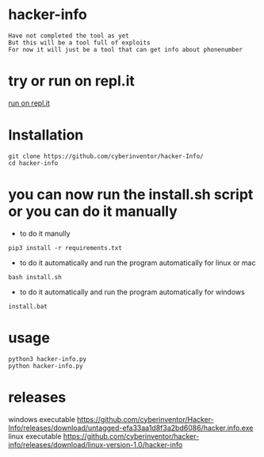 # hacker-info
```
Have not completed the tool as yet
But this will be a tool full of exploits
For now it will just be a tool that can get info about phonenumber
```

# try or run on repl.it
<a href="https://repl.it/@ShadowBrokers/hacker-info"/>run on repl.it</a>
# Installation
```
git clone https://github.com/cyberinventor/hacker-Info/
cd hacker-info
```
# you can now run the install.sh script or you can do it manually
* to do it manully
```
pip3 install -r requirements.txt
```
* to do it automatically and run the program automatically for linux or mac
```
bash install.sh
```
* to do it automatically and run the program automatically for windows
```
install.bat
```
# usage
```
python3 hacker-info.py
python hacker-info.py
```

# releases

windows executable https://github.com/cyberinventor/Hacker-Info/releases/download/untagged-efa33aa1d8f3a2bd6086/hacker.info.exe
<br/>
linux executable https://github.com/cyberinventor/hacker-info/releases/download/linux-version-1.0/hacker-info
